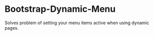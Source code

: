 # Bootstrap-Dynamic-Menu
Solves problem of setting your menu items active when using dynamic pages.
